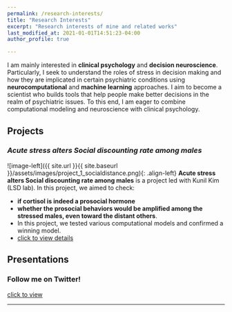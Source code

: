 ```yaml
---
permalink: /research-interests/
title: "Research Interests"
excerpt: "Research interests of mine and related works"
last_modified_at: 2021-01-01T14:51:23-04:00
author_profile: true

---
```

I am mainly interested in **clinical psychology** and **decision neuroscience**. Particularly, I seek to understand the roles of stress in decision making and how they are implicated in certain psychiatric conditions using **neurocomputational** and **machine learning** approaches. I aim to become a scientist who builds tools that help people make better decisions in the realm of psychiatric issues. To this end, I am eager to combine computational modeling and neuroscience with clinical psychology.

## Projects
### *Acute stress alters Social discounting rate among males*
![image-left]({{ site.url }}{{ site.baseurl }}/assets/images/project_1_socialdistance.png){: .align-left} **Acute stress alters Social discounting rate among males** is a project led with Kunil Kim (LSD lab). In this project, we aimed to check:
* **if cortisol is indeed a prosocial hormone** 
* **whether the prosocial behaviors would be amplified among the stressed males, even toward the distant others**.
* In this project, we tested various computational models and confirmed a winning model. 
* [click to view details](/docs/project_1_socialdistance.pdf)

## Presentations

### Follow me on Twitter!

[click to view](https://twitter.com/JeunghyunLee)

---
